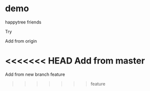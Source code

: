 # demo
happytree friends

Try

Add from origin

<<<<<<< HEAD
Add from master
=======

Add from new branch feature
>>>>>>> feature

